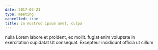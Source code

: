 ```yaml
---
date: 2017-02-21
type: meeting
cancelled: true
title: in nostrud ipsum amet, culpa
---
```

nulla Lorem labore et proident, ex mollit. fugiat enim voluptate in exercitation cupidatat Ut consequat. Excepteur incididunt officia ut cillum
